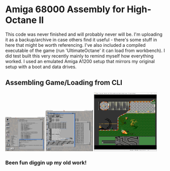 # Amiga 68000 Assembly for High-Octane II
This code was never finished and will probably never will be. I'm uploading it as a backup/archive in case others find it useful - there's some stuff in here that might be worth referencing.
I've also included a compiled executable of the game (run 'UltimateOctane' it can load from workbench). I did test built this very recently mainly to remind myself how everything worked. I used an emulated Amiga A1200 setup that mirrors my original setup with a boot and data drives.


## Assembling Game/Loading from CLI
<div style="float:left;margin:0 10px 10px 0" markdown="1">
<img src="/archive/Assembling.png" width="25%" >
<img src="/archive/CLI-capture.png" width="30%" >
<img src="/archive/InGameView.png" width="40%" >
<div>

### Been fun diggin up my old work!
